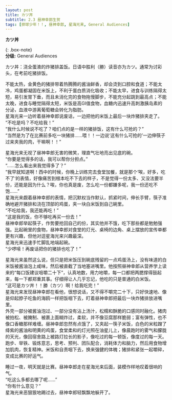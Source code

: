 ```yaml
---
layout: post
title: カツ丼
subtitle: 2.3 昼神幸郎生贺
tags: [排球少年！！, 昼神幸郎, 星海光来, General Audiences]
---
```


**カツ丼**


{: .box-note}  
**分级:** General Audiences  

カツ丼：浇全蛋液的炸猪排盖饭。日语中胜利（勝）读音亦为カツ。通常为讨彩头，在考前吃猪排饭。    

不能太热，金黄色的猪排带着热腾腾的酱油鲜香，却会烫到口腔和食道；不能太冷，鸡蛋都凝固在米饭上，不利于蛋白质消化吸收；不能太早，进食与训练隔得太短，易引发胃下垂，而且未消化完的食物拖慢脚步，不能充分起跳到最高点；不能太晚，进食与睡觉隔得太短，米饭是高GI值食物，血糖内迅速升高刺激胰岛素的分泌，血液中游离葡萄糖会转化为脂肪。  
星海光来一边听着昼神幸郎说废话，一边把他的米饭上最后一块炸猪排夹走了。  
“不吃是吗？不吃给我！”  
“我什么时候说不吃了？咱们点的是一样的猪排饭，这有什么可抢的？”  
“当然是为了在比赛前多吃一块猪排……喂！！一边说‘这有什么可抢的’一边伸筷子过来夹我的肉，干嘛啊！！”    

星海光来无视了昼神幸郎无害的微笑，理直气壮地亮出见底的碗。  
“你要是觉得多的话，我可以帮你分担点。”  
“……怎么看出来我觉得多了？”  
“我早就知道啊！西中的时候，你晚上训练完去食堂加餐，就是那个‘唉，好多，吃不了‘的表情，好像痛苦到根本吃不下去的样子，不是觉得一份太多、又没法要半份，还能是因为什么？唉，你也真是废，怎么吃一份都嫌多呢，我一份还吃不饱……”  
星海光来觑着昼神幸郎的表情，把沉默权当作默认，抓紧时间，伸长手臂，筷子准确地避开猪排和浇在顶部的鸡蛋，夹一块白米饭到自己碗里。  
“不吃给我，我还能再吃！”  
“这是我的饭，你不够吃再买一份去！”  
昼神幸郎举起筷子，作势要抢回自己的份，其实他并不饿，吃下那些都是勉勉强强。比起碗里的食物，昼神幸郎对食堂的灯光、桌椅的边角、桌上摆放的宣传单都更有兴趣，但他对逗星海光来兴趣最深。  
星海光来迅速手忙脚乱地端起碗。  
“少啰嗦！再废话把你的猪排也吃了！”    

星海光来虽然这么说，但只是把米饭压到碗底残留的一点鸡蛋汤上，没有味道的白米饭被酱油泡上咸味，然后被直截了当地塞进嘴里。他按照昼神幸郎从营养学上读来的“每口饭建议咀嚼二十下”，认真地数，用力地嚼，每一口都把两腮撑得鼓起来，每一下都郑重其事。仔细得让人几乎忘记，他吃的只是普通的白米饭。  
“这可是カツ丼！！勝（カツ）啊！给我吃完！”  
星海光来发现昼神幸郎在看他，很想说话，又不得不嚼完二十下，只好快速地、像是仰起脖子吃鱼的海鸥一样把饭咽下去，盯着昼神幸郎把最后一块炸猪排放进嘴里。  
外壳一部分被酱油泡过、一部分没有沾上汤汁，松糯和酥脆的口感同时融化。猪肉被拍松、被腌制、被裹上面糊炸过，柔软，并不像豆腐那样脆弱；富有弹性，也不像口香糖那样难缠。昼神幸郎忽然有点饿了，又夹起一筷子米饭，白色的米粒蹭了绛紫的酱油和明黄的鸡蛋，食堂柔和的灯光照在油星儿上，像晨跑时的雾气和朦胧的天光，像回宿舍路上被路灯拉长的影子，像吃过的每一顿饭，像度过的每一天。  
跑步、举铁、锻炼意志，思考、预判、团队配合，消耗体力和脑力，然后用食物增加肌肉，恢复精神。米饭和自责咽下去，换来强健的体魄；猪排和紧张一起嚼碎，变成比赛的好运气。    

睡过一夜，明天就是比赛。昼神幸郎走在星海光来后面，装模作样地叹着很响的气。  
“吃这么多都去哪了呢……”  
“你有什么意见？”  
星海光来恶狠狠地踢过去，昼神幸郎轻飘飘地躲开了。    

